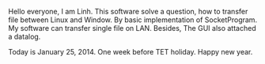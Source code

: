 Hello everyone, I am Linh. This software solve a question, how to
transfer file between Linux and Window. By basic implementation of
SocketProgram. My software can transfer single file on LAN. Besides,
The GUI also attached a datalog.

Today is January 25, 2014. One week before TET holiday. Happy new year.
